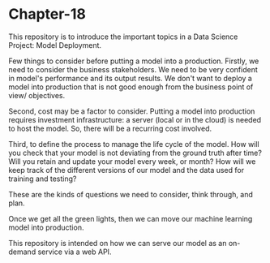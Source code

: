 # Chapter-18

This repository is to introduce the important topics in a Data Science Project: Model Deployment.

Few things to consider before putting a model into a production.
Firstly, we need to consider the business stakeholders. We need to be very confident in model's performance and its output results. We don't want to deploy a model into production that is not good enough from the business point of view/ objectives. 

Second, cost may be a factor to consider. Putting a model into production requires investment infrastructure: a server (local or in the cloud) is needed to host the model. So, there will be a recurring cost involved. 

Third, to define the process to manage the life cycle of the model. How will you check that your model is not deviating from the ground truth after time? Will you retain and update your model every week, or month? How will we keep track of the different versions of our model and the data used for training and testing? 

These are the kinds of questions we need to consider, think through, and plan.

Once we get all the green lights, then we can move our machine learning model into production.

This repository is intended on how we can serve our model as an on-demand service via a web API.
